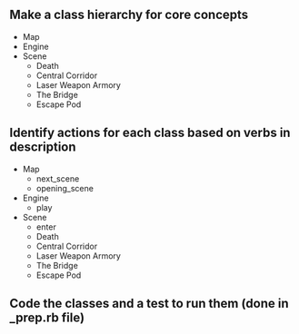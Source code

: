 ## Make a class hierarchy for core concepts
* Map
* Engine
* Scene
    * Death
    * Central Corridor
    * Laser Weapon Armory
    * The Bridge
    * Escape Pod

## Identify actions for each class based on verbs in description
* Map
    - next_scene
    - opening_scene
* Engine
    - play
* Scene
    - enter
    * Death
    * Central Corridor
    * Laser Weapon Armory
    * The Bridge
    * Escape Pod

## Code the classes and a test to run them (done in _prep.rb file)

